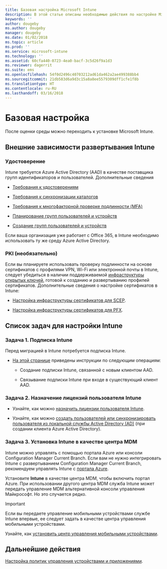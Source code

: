 ```yaml
---
title: Базовая настройка Microsoft Intune
description: В этой статье описаны необходимые действия по настройке Microsoft Intune.
keywords: ''
author: dougeby
ms.author: dougeby
manager: dougeby
ms.date: 01/02/2018
ms.topic: article
ms.prod: ''
ms.service: microsoft-intune
ms.technology: ''
ms.assetid: 60cfa440-0723-4ea0-bacf-3c5d26f9a1d3
ms.reviewer: dagerrit
ms.suite: ems
ms.openlocfilehash: 54f0d2496c40703212ad61da462a2ae499388bb4
ms.sourcegitcommit: 21db583d6a9d3c15a8a8ee5579309dff1cfe1f8b
ms.translationtype: HT
ms.contentlocale: ru-RU
ms.lasthandoff: 03/16/2018
---
```

# <a name="basic-setup"></a>Базовая настройка

После оценки среды можно переходить к установке Microsoft Intune.

## <a name="external-dependencies-for-an-intune-deployment"></a>Внешние зависимости развертывания Intune

### <a name="identity"></a>Удостоверение

Intune требуется Azure Active Directory (AAD) в качестве поставщика групп идентификаторов и пользователей. Дополнительные сведения

-  [Требования к удостоверениям](https://docs.microsoft.com/active-directory/active-directory-hybrid-identity-design-considerations-overview#design-considerations-overview)

-   [Требования к синхронизации каталогов](https://docs.microsoft.com/active-directory/active-directory-hybrid-identity-design-considerations-directory-sync-requirements)

-   [Требования к многофакторной проверке подлинности (MFA)](https://docs.microsoft.com/active-directory/active-directory-hybrid-identity-design-considerations-multifactor-auth-requirements)

-   [Планирование групп пользователей и устройств](users-add.md)

-   [Создание групп пользователей и устройств](groups-get-started.md)

Если ваша организация уже работает с Office 365, в Intune необходимо использовать ту же среду Azure Active Directory.

### <a name="pki-optional"></a>PKI (необязательно)

Если вы планируете использовать проверку подлинности на основе сертификатов с профилями VPN, Wi-Fi или электронной почты в Intune, следует убедиться в наличии поддерживаемой [инфраструктуры открытых ключей](certificates-configure.md), готовой к созданию и развертыванию профилей сертификатов. Дополнительные сведения о настройке сертификатов в Intune:

-   [Настройка инфраструктуры сертификатов для SCEP](/intune/certificates-scep-configure).

-   [Настройка инфраструктуры сертификатов для PFX](/intune/certficates-pfx-configure).


## <a name="task-list-for-an-intune-setup"></a>Список задач для настройки Intune

### <a name="task-1-intune-subscription"></a>Задача 1. Подписка Intune

Перед миграцией в Intune потребуется подписка Intune.

-   [На этой странице](https://portal.office.com/Signup/Signup.aspx?OfferId=40BE278A-DFD1-470a-9EF7-9F2596EA7FF9&dl=INTUNE_A&ali=1#0) приведены инструкции по следующим операциям:

    -   Создание подписки Intune, связанной с новым клиентом AAD.

    -   Связывание подписки Intune при входе в существующий клиент AAD.

### <a name="task-2-assign-intune-user-licenses"></a>Задача 2. Назначение лицензий пользователя Intune

-   Узнайте, как можно [назначить лицензии пользователя Intune](licenses-assign.md).

-   Узнайте, как можно [создать пользователей или синхронизировать пользователя из локальной службы Active Directory (AD)](https://docs.microsoft.com/azure/active-directory/connect/active-directory-aadconnect) (при создании клиента Azure Active Directory).

### <a name="task-3-set-your-mdm-authority-to-intune"></a>Задача 3. Установка Intune в качестве центра MDM

Intune можно управлять с помощью портала Azure или консоли Configuration Manager Current Branch. Если вам не нужно интегрировать Intune с развертыванием Configuration Manager Current Branch, рекомендуем управлять Intune с [портала Azure](https://portal.azure.com).

Установите **Intune** в качестве центра MDM, чтобы включить портал Azure. При использовании другого центра MDM служба Intune может передать управление MDM альтернативной консоли управления Майкрософт. Но это случается редко.

> [!IMPORTANT]
> Если вы передаете управление мобильными устройствами службе Intune впервые, ее следует задать в качестве центра управления мобильными устройствами.

Узнайте, как [установить центр управления мобильными устройствами](mdm-authority-set.md).

## <a name="next-step"></a>Дальнейшие действия

[Настройка политик управления устройствами и приложениями](migration-guide-configure-policies.md).
